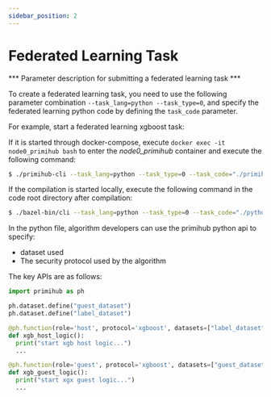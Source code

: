 ```yaml
---
sidebar_position: 2
---
```



# Federated Learning Task

*** Parameter description for submitting a federated learning task ***

To create a federated learning task, you need to use the following parameter combination `--task_lang=python --task_type=0`, and specify the federated learning python code by defining the `task_code` parameter.


For example, start a federated learning xgboost task:

If it is started through docker-compose, execute `docker exec -it node0_primihub bash` to enter the *node0_primihub* container and execute the following command:

```bash
$ ./primihub-cli --task_lang=python --task_type=0 --task_code="./primihub_python/primihub/examples/disxgb.py"
```

If the compilation is started locally, execute the following command in the code root directory after compilation:

```bash
$ ./bazel-bin/cli --task_lang=python --task_type=0 --task_code="./python/primihub/examples/disxgb.py"
```

In the python file, algorithm developers can use the primihub python api to specify:
* dataset used
* The security protocol used by the algorithm

The key APIs are as follows:
```python
import primihub as ph

ph.dataset.define("guest_dataset")
ph.dataset.define("label_dataset")

@ph.function(role='host', protocol='xgboost', datasets=["label_dataset"])
def xgb_host_logic():
  print("start xgb host logic...")
  ...

@ph.function(role='guest', protocol='xgboost', datasets=["guest_dataset"])
def xgb_guest_logic():
  print("start xgx guest logic...")
  ...
  
```
